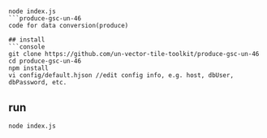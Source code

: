 #  

```console
node index.js 
```produce-gsc-un-46
code for data conversion(produce)

## install
```console
git clone https://github.com/un-vector-tile-toolkit/produce-gsc-un-46
cd produce-gsc-un-46
npm install
vi config/default.hjson //edit config info, e.g. host, dbUser, dbPassword, etc.
```

## run
```console
node index.js
```  


